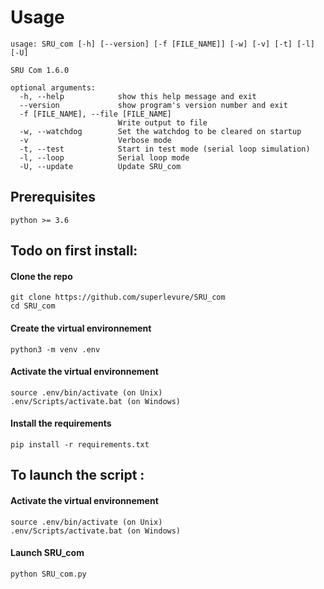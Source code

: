 # Usage

```
usage: SRU_com [-h] [--version] [-f [FILE_NAME]] [-w] [-v] [-t] [-l] [-U]

SRU Com 1.6.0

optional arguments:
  -h, --help            show this help message and exit
  --version             show program's version number and exit
  -f [FILE_NAME], --file [FILE_NAME]
                        Write output to file
  -w, --watchdog        Set the watchdog to be cleared on startup
  -v                    Verbose mode
  -t, --test            Start in test mode (serial loop simulation)
  -l, --loop            Serial loop mode
  -U, --update          Update SRU_com
```


## Prerequisites 
```
python >= 3.6
```

## Todo on first install: 
#### Clone the repo
```
git clone https://github.com/superlevure/SRU_com
cd SRU_com
```

#### Create the virtual environnement
```
python3 -m venv .env
```
#### Activate the virtual environnement
```
source .env/bin/activate (on Unix) 
.env/Scripts/activate.bat (on Windows) 
```

#### Install the requirements 
```
pip install -r requirements.txt
```


## To launch the script : 
#### Activate the virtual environnement
```
source .env/bin/activate (on Unix) 
.env/Scripts/activate.bat (on Windows) 
```
#### Launch SRU_com
```
python SRU_com.py
```



